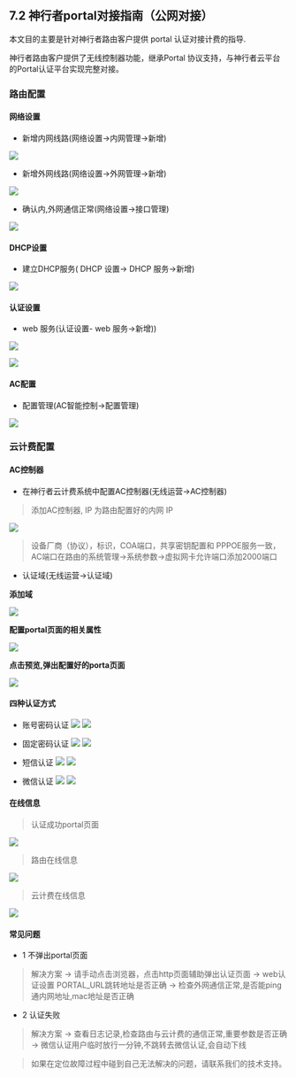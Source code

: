 
## 7.2 神行者portal对接指南（公网对接）
    
本文目的主要是针对神行者路由客户提供 portal 认证对接计费的指导.

神行者路由客户提供了无线控制器功能，继承Portal 协议支持，与神行者云平台的Portal认证平台实现完整对接。

### 路由配置

#### 网络设置

- 新增内网线路(网络设置->内网管理->新增)

![](http://static.toughcloud.net/toughsms/ldj_2019-01-31_162402.png)

- 新增外网线路(网络设置->外网管理->新增)

![](http://static.toughcloud.net/toughsms/tc_20190219093904_1.png)

- 确认内,外网通信正常(网络设置->接口管理)

![](http://static.toughcloud.net/toughsms/ldj_2019-01-31_162801.png)

#### DHCP设置
- 建立DHCP服务( DHCP 设置-> DHCP 服务->新增)

![](http://static.toughcloud.net/toughsms/ldj_2019-01-31_163126.png)

#### 认证设置
- web 服务(认证设置- web 服务->新增))

![](http://static.toughcloud.net/toughsms/ldj_2019-01-31_165219.png)

![](http://static.toughcloud.net/toughsms/ldj_2019-01-31_165550.png)

#### AC配置
- 配置管理(AC智能控制->配置管理)

![](http://static.toughcloud.net/toughsms/ldj_2019-01-31_165856.png)


### 云计费配置
####  AC控制器

- 在神行者云计费系统中配置AC控制器(无线运营->AC控制器)

> 添加AC控制器, IP 为路由配置好的内网 IP

![](http://static.toughcloud.net/toughsms/ldj_2019-01-31_170016.png)


> 设备厂商（协议），标识，COA端口，共享密钥配置和 PPPOE服务一致，AC端口在路由的系统管理->系统参数->虚拟网卡允许端口添加2000端口

- 认证域(无线运营->认证域)

**添加域**

![](http://static.toughcloud.net/toughsms/ldj_2019-01-31_170306.png)

**配置portal页面的相关属性**

![](http://static.toughcloud.net/toughsms/ldj_2019-01-31_170404.png)

**点击预览,弹出配置好的porta页面**

![](http://static.toughcloud.net/toughsms/ldj_2019-01-31_141501.png)


#### 四种认证方式
- 账号密码认证
![](http://static.toughcloud.net/toughsms/ldj_2019-02-19_163943.png)
![](http://static.toughcloud.net/toughsms/ldj_2019-02-19_164837.png)

- 固定密码认证
![](http://static.toughcloud.net/toughsms/ldj_2019-02-19_165010.png)
![](http://static.toughcloud.net/toughsms/ldj_2019-02-19_165130.png)

 - 短信认证
 ![](http://static.toughcloud.net/toughsms/ldj_2019-02-19_165246.png)
 ![](http://static.toughcloud.net/toughsms/ldj_2019-02-19_165403.png)

- 微信认证 
![](http://static.toughcloud.net/toughsms/ldj_2019-02-19_165442.png)
![](http://static.toughcloud.net/toughsms/ldj_2019-02-19_165802.png)


#### 在线信息
> 认证成功portal页面

![](http://static.toughcloud.net/toughsms/ldj_2019-01-31_144710.png)

>路由在线信息

![](http://static.toughcloud.net/toughsms/ldj_2019-01-31_170544.png)

>云计费在线信息

![](http://static.toughcloud.net/toughsms/ldj_2019-02-20_143455.png)

#### 常见问题
- 1 不弹出portal页面
>  解决方案
->  请手动点击浏览器，点击http页面辅助弹出认证页面
-> web认证设置 PORTAL_URL跳转地址是否正确
-> 检查外网通信正常,是否能ping通内网地址,mac地址是否正确

- 2 认证失败
>  解决方案
->  查看日志记录,检查路由与云计费的通信正常,重要参数是否正确
->  微信认证用户临时放行一分钟,不跳转去微信认证,会自动下线




> 如果在定位故障过程中碰到自己无法解决的问题，请联系我们的技术支持。






    



